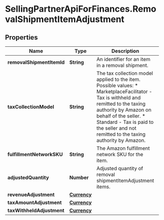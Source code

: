 # SellingPartnerApiForFinances.RemovalShipmentItemAdjustment

## Properties

Name | Type | Description | Notes
------------ | ------------- | ------------- | -------------
**removalShipmentItemId** | **String** | An identifier for an item in a removal shipment. | [optional] 
**taxCollectionModel** | **String** | The tax collection model applied to the item.  Possible values:  * MarketplaceFacilitator - Tax is withheld and remitted to the taxing authority by Amazon on behalf of the seller.  * Standard - Tax is paid to the seller and not remitted to the taxing authority by Amazon. | [optional] 
**fulfillmentNetworkSKU** | **String** | The Amazon fulfillment network SKU for the item. | [optional] 
**adjustedQuantity** | **Number** | Adjusted quantity of removal shipmentItemAdjustment items. | [optional] 
**revenueAdjustment** | [**Currency**](Currency.md) |  | [optional] 
**taxAmountAdjustment** | [**Currency**](Currency.md) |  | [optional] 
**taxWithheldAdjustment** | [**Currency**](Currency.md) |  | [optional] 


